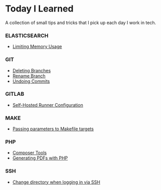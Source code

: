Today I Learned
=====

A collection of small tips and tricks that I pick up each day I work in tech.

### ELASTICSEARCH


- [Limiting Memory Usage](elasticsearch/limit-memory-usage.md)


### GIT


- [Deleting Branches](git/delete-branch.md)
- [Rename Branch](git/rename-branch.md)
- [Undoing Commits](git/undo-commit.md)


### GITLAB


- [Self-Hosted Runner Configuration](gitlab/runner-config.md)


### MAKE


- [Passing parameters to Makefile targets](make/makefile-parameters.md)


### PHP


- [Composer Tools](php/composer-tools.md)
- [Generating PDFs with PHP](php/pdf-generation.md)


### SSH


- [Change directory when logging in via SSH](ssh/cd-on-login.md)
